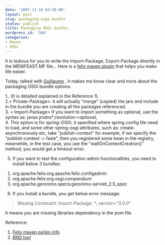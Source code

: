 ```yaml
---
date: '2007-11-14 03:50:00'
layout: post
slug: packaging-osgi-bundle
status: publish
title: Packaging OSGi bundle.
wordpress_id: '168'
categories:
- Maven
- OSGi
---
```


It is tedious for you to write the Import-Package, Export-Package directly in the MENIFEAST.MF file... Here is a [felix maven plugin](http://felix.apache.org/site/maven-bundle-plugin-bnd.html) that helps you make life easier.  
  
Today, talked with [Guillaume](http://gnodet.blogspot.com/) , it makes me know clear and more about the packaging OSGi bundle options.  
  
1.<Export-Package>. (It is detailed explained in the Reference 1).  
2.< Private-Package>: it will actually "merge" (copied) the jars and include in the bundle you are creating all the packages referenced.  
3. < Import-Package> If you want to import something as optional, use the syntax as: javax.jmdns*;resolution:=optional,  
4. <Spring-Context> This option is for spring-OSGi, it specified where spring config file need to load, and some other spring-osgi attributes, such as: create-asynchronously etc, take "publish-context" for example, if we specify the "publish-context := fasle", then you registered some bean in the registry, meanwhile, in the test case, you use the "waitOnContextCreation()" method, you would get a timeout error.  
  
5. If you want to test the configuration admin functionalities, you need to install below 3 bundles:  
1) org.apache.felix:org.apache.felix.configadmin  
2) org.apache.felix:org.osgi.compendium  
3) org.apache.geronimo.specs:geronimo-servlet_2.5_spec  
  
6. If you install a bundle, you get below error message:  


> Missing Constraint: Import-Package: *; version="0.0.0"

  
It means you are missing libraries dependency in the pom file.  
  
Reference:  
1. [Felix maven pulgin info](http://felix.apache.org/site/maven-bundle-plugin-bnd.html)  
2. [BND tool](http://www.aqute.biz/Code/Bnd)
